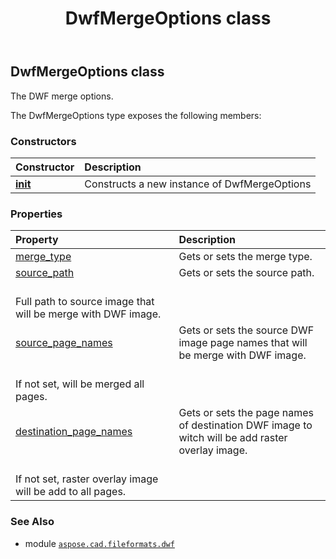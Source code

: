 ﻿---
title: DwfMergeOptions class
second_title: Aspose.CAD for Python via .NET API References
description: 
type: docs
weight: 30
url: /python-net/aspose.cad.fileformats.dwf/dwfmergeoptions/
is_root: false
---

## DwfMergeOptions class

The DWF merge options.



The DwfMergeOptions type exposes the following members:

### Constructors
| Constructor | Description |
| :- | :- |
| [__init__](/cad/python-net/aspose.cad.fileformats.dwf/dwfmergeoptions/__init__/#) | Constructs a new instance of DwfMergeOptions |


### Properties
| Property | Description |
| :- | :- |
| [merge_type](/cad/python-net/aspose.cad.fileformats.dwf/dwfmergeoptions/merge_type) | Gets or sets the merge type. |
| [source_path](/cad/python-net/aspose.cad.fileformats.dwf/dwfmergeoptions/source_path) | Gets or sets the source path.<br/>Full path to source image that will be merge with DWF image. |
| [source_page_names](/cad/python-net/aspose.cad.fileformats.dwf/dwfmergeoptions/source_page_names) | Gets or sets the source DWF image page names that will be merge with DWF image.<br/>If not set, will be merged all pages. |
| [destination_page_names](/cad/python-net/aspose.cad.fileformats.dwf/dwfmergeoptions/destination_page_names) | Gets or sets the page names of destination DWF image to witch will be add raster overlay image.<br/>If not set, raster overlay image will be add to all pages. |



### See Also
* module [`aspose.cad.fileformats.dwf`](..)
